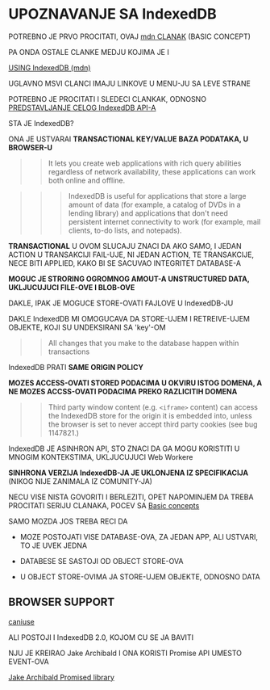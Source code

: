 # UPOZNAVANJE SA IndexedDB

POTREBNO JE PRVO PROCITATI, OVAJ [mdn CLANAK](https://developer.mozilla.org/en-US/docs/Web/API/IndexedDB_API/Basic_Concepts_Behind_IndexedDB) (BASIC CONCEPT)

PA ONDA OSTALE CLANKE MEDJU KOJIMA JE I

[USING IndexedDB (mdn)](https://developer.mozilla.org/en-US/docs/Web/API/IndexedDB_API/Using_IndexedDB)

UGLAVNO MSVI CLANCI IMAJU LINKOVE U MENU-JU SA LEVE STRANE

POTREBNO JE PROCITATI I SLEDECI CLANKAK, ODNOSNO [PREDSTAVLJANJE CELOG IndexedDB API-A](https://developer.mozilla.org/en-US/docs/Web/API/IndexedDB_API)

STA JE IndexedDB?

ONA JE USTVARAI **TRANSACTIONAL KEY/VALUE BAZA PODATAKA, U BROWSER-U**

>> It lets you create web applications with rich query abilities regardless of network availability, these applications can work both online and offline.

>>> IndexedDB is useful for applications that store a large amount of data (for example, a catalog of DVDs in a lending library) and applications that don't need persistent internet connectivity to work (for example, mail clients, to-do lists, and notepads).

**TRANSACTIONAL** U OVOM SLUCAJU ZNACI DA AKO SAMO, I JEDAN ACTION U TRANSAKCIJI FAIL-UJE, NI JEDAN ACTION, TE TRANSAKCIJE, NECE BITI APPLIED, KAKO BI SE SACUVAO INTEGRITET DATABASE-A

**MOGUC JE STRORING OGROMNOG AMOUT-A UNSTRUCTURED DATA, UKLJUCUJUCI FILE-OVE I BLOB-OVE**

DAKLE, IPAK JE MOGUCE STORE-OVATI FAJLOVE U IndexedDB-JU

DAKLE IndexedDB MI OMOGUCAVA DA STORE-UJEM I RETREIVE-UJEM OBJEKTE, KOJI SU UNDEKSIRANI SA 'key'-OM

>> All changes that you make to the database happen within transactions

IndexedDB PRATI **SAME ORIGIN POLICY**

**MOZES ACCESS-OVATI STORED PODACIMA U OKVIRU ISTOG DOMENA, A NE MOZES ACCSS-OVATI PODACIMA PREKO RAZLICITIH DOMENA**

>> Third party window content (e.g. `<iframe>` content) can access the IndexedDB store for the origin it is embedded into, unless the browser is set to never accept third party cookies (see bug 1147821.)

IndexedDB JE ASINHRON API, STO ZNACI DA GA MOGU KORISTITI U MNOGIM KONTEKSTIMA, UKLJUCUJUCI Web Workere

**SINHRONA VERZIJA IndexedDB-JA JE UKLONJENA IZ SPECIFIKACIJA** (NIKOG NIJE ZANIMALA IZ COMUNITY-JA)

NECU VISE NISTA GOVORITI I BERLEZITI, OPET NAPOMINJEM DA TREBA PROCITATI SERIJU CLANAKA, POCEV SA [Basic concepts](https://developer.mozilla.org/en-US/docs/Web/API/IndexedDB_API/Basic_Concepts_Behind_IndexedDB)

SAMO MOZDA JOS TREBA RECI DA

- MOZE POSTOJATI VISE DATABASE-OVA, ZA JEDAN APP, ALI USTVARI, TO JE UVEK JEDNA

- DATABESE SE SASTOJI OD OBJECT STORE-OVA

- U OBJECT STORE-OVIMA JA STORE-UJEM OBJEKTE, ODNOSNO DATA

## BROWSER SUPPORT

[caniuse](https://caniuse.com/#search=IndexedDB)

ALI POSTOJI I IndexedDB 2.0, KOJOM CU SE JA BAVITI

NJU JE KREIRAO Jake Archibald I ONA KORISTI Promise API UMESTO EVENT-OVA

[Jake Archibald Promised library](https://github.com/jakearchibald/idb)